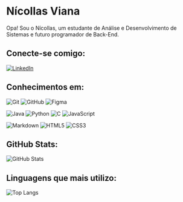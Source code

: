 # Nícollas Viana
Opa! Sou o Nícollas, um estudante de Análise e Desenvolvimento de Sistemas e futuro programador de Back-End.

## Conecte-se comigo:
[![LinkedIn](https://img.shields.io/badge/LinkedIn-508057?style=for-the-badge&logo=linkedin&logoColor=white)](https://www.linkedin.com/in/nicollaswendel/)

## Conhecimentos em:
![Git](https://img.shields.io/badge/GIT-508057?style=for-the-badge&logo=git&logoColor=white)
![GitHub](https://img.shields.io/badge/GitHub-508057?style=for-the-badge&logo=github&logoColor=white)
![Figma](https://img.shields.io/badge/Figma-508057?style=for-the-badge&logo=figma&logoColor=white)

![Java](https://img.shields.io/badge/java-508057.svg?style=for-the-badge&logo=openjdk&logoColor=white)
![Python](https://img.shields.io/badge/python-508057?style=for-the-badge&logo=python&logoColor=white)
![C](https://img.shields.io/badge/C-508057?style=for-the-badge&logo=c&logoColor=white)
![JavaScript](https://img.shields.io/badge/JavaScript-508057?style=for-the-badge&logo=javascript&logoColor=white)

![Markdown](https://img.shields.io/badge/Markdown-508057?style=for-the-badge&logo=markdown)
![HTML5](https://img.shields.io/badge/HTML5-508057?style=for-the-badge&logo=html5&logoColor=white)
![CSS3](https://img.shields.io/badge/CSS3-508057?style=for-the-badge&logo=css3&logoColor=white)

## GitHub Stats:
![GitHub Stats](https://github-readme-stats.vercel.app/api?username=nicollaswendel&theme=transparent&bg_color=508057&border_color=FFF&show_icons=true&icon_color=FFF&title_color=FFF&text_color=FFF&hide_title=true)

## Linguagens que mais utilizo:
![Top Langs](https://github-readme-stats-git-masterrstaa-rickstaa.vercel.app/api/top-langs/?username=nicollaswendel&bg_color=508057&border_color=FFF&title_color=FFF&text_color=FFF&hide_title=true)
